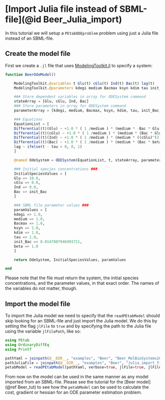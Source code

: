 # [Import Julia file instead of SBML-file](@id Beer_Julia_import)

In this tutorial we will setup a `PEtabODEproblem` problem using just a Julia file instead of an SBML-file.

## Create the model file

First we create a `.jl` file that uses [ModelingToolkit.jl](https://github.com/SciML/ModelingToolkit.jl) to specify a system:

```julia
function BeerOdeModel()

    ModelingToolkit.@variables t Glu(t) cGlu(t) Ind(t) Bac(t) lag(t)
    ModelingToolkit.@parameters kdegi medium Bacmax ksyn kdim tau init_Bac beta

    ### Store dependent variables in array for ODESystem command
    stateArray = [Glu, cGlu, Ind, Bac]
    ### Store parameters in array for ODESystem command
    parameterArray = [kdegi, medium, Bacmax, ksyn, kdim, tau, init_Bac, beta]

    ### Equations
    EquationList = [
    Differential(t)(Glu) ~ +1.0 * ( 1 /medium ) * (medium * -Bac * Glu * ksyn),
    Differential(t)(cGlu) ~ +1.0 * ( 1 /medium ) * (medium * (Bac * Glu * ksyn - (cGlu)^(2) * kdim)),
    Differential(t)(Ind) ~ +1.0 * ( 1 /medium ) * (medium * ((cGlu)^(2) * kdim - Ind * kdegi)),
    Differential(t)(Bac) ~ +1.0 * ( 1 /medium ) * (medium * (Bac * beta * lag * (Bacmax + -Bac) / Bacmax)),
    lag ~ ifelse(t - tau < 0, 0, 1)
    ]

    @named OdeSystem = ODESystem(EquationList, t, stateArray, parameterArray)

    ### Initial species concentrations ###
    InitialSpeciesValues = [
    Glu => 10.0,
    cGlu => 0.0,
    Ind => 0.0,
    Bac => init_Bac
    ]

    ### SBML file parameter values ###
    paramValues = [
    kdegi => 1.0,
    medium => 1.0,
    Bacmax => 1.0,
    ksyn => 1.0,
    kdim => 1.0,
    tau => 1.0,
    init_Bac => 0.0147007946993721,
    beta => 1.0
    ]

    return OdeSystem, InitialSpeciesValues, paramValues

end
```

Please note that the file must return the system, the initial species concentrations, and the parameter values, in that exact order. The names of the variables do not matter, though.

## Import the model file

To import the Julia model we need to specify that the `readPEtabModel` should skip looking for an SBML-file and just import the Julia model. We do this by setting the flag `jlFile` to `true` and by specifying the path to the Julia file using the variable `jlFilePath`, like so:

```julia
using PEtab
using OrdinaryDiffEq
using Printf

pathYaml = joinpath(@__DIR__, "examples", "Beer", "Beer_MolBioSystems2014.yaml") # @__DIR__ = file directory
pathJuliaFile = joinpath(@__DIR__, "examples", "Beer", "Julia_import_files", "Beer_Julia_Import.jl")
petabModel = readPEtabModel(pathYaml, verbose=true, jlFile=true, jlFilePath=pathJuliaFile)
```

From now on the model can be used in the same manner as any model imported from an SBML-file. Please see the tutorial for the [Beer model](@ref Beer_tut) to see how the `petabModel` can be used to calculate the cost, gradient or hessian for an ODE parameter estimation problem.
